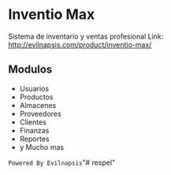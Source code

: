 # Inventio Max
Sistema de inventario y ventas profesional
Link: http://evilnapsis.com/product/inventio-max/

## Modulos

- Usuarios
- Productos
- Almacenes
- Proveedores
- Clientes
- Finanzas
- Reportes
- y Mucho mas

`Powered By Evilnapsis`"# respel" 
